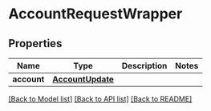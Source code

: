 # AccountRequestWrapper

## Properties
Name | Type | Description | Notes
------------ | ------------- | ------------- | -------------
**account** | [**AccountUpdate**](AccountUpdate.md) |  | 

[[Back to Model list]](../README.md#documentation-for-models) [[Back to API list]](../README.md#documentation-for-api-endpoints) [[Back to README]](../README.md)


